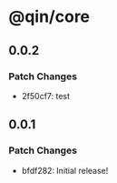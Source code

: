 # @qin/core

## 0.0.2

### Patch Changes

- 2f50cf7: test

## 0.0.1

### Patch Changes

- bfdf282: Initial release!
